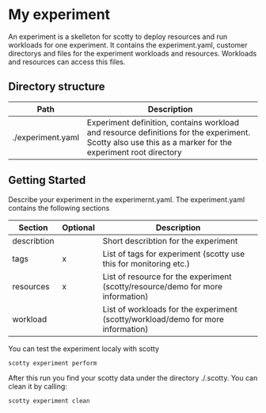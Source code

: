 My experiment
=============

An experiment is a skelleton for scotty to deploy resources and run workloads for one experiment. 
It contains the experiment.yaml, customer directorys and files for the experiment workloads and resources.
Workloads and resources can access this files.

Directory structure
-------------------

| Path              | Description |
| ----------------- | ----------- |
| ./experiment.yaml | Experiment definition, contains workload and resource definitions for the experiment. <br> Scotty also use this as a marker for the experiment root directory |

Getting Started
---------------

Describe your experiment in the experimernt.yaml. The experiment.yaml contains the following sections

| Section           | Optional | Description |
| ----------------- | -------- | ----------- |
| describtion       |          | Short describtion for the experiment |
| tags              |    x     | List of tags for experiment (scotty use this for monitoring etc.) |
| resources         |    x     | List of resource for the experiment (scotty/resource/demo for more information) |
| workload          |          | List of workloads for the experiment (scotty/workload/demo for more information) |

You can test the experiment localy with scotty

    scotty experiment perform

After this run you find your scotty data under the directory ./.scotty. You can clean it by calling:

    scotty experiment clean